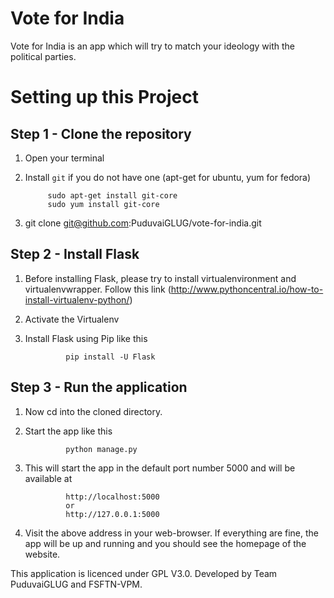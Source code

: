 # Vote for India
Vote for India is an app which will try to match your ideology with the political parties.

# Setting up this Project
## Step 1 - Clone the repository
1. Open your terminal
2. Install `git` if you do not have one (apt-get for ubuntu, yum for fedora)

            sudo apt-get install git-core
            sudo yum install git-core

3. git clone git@github.com:PuduvaiGLUG/vote-for-india.git

## Step 2 - Install Flask
1. Before installing Flask, please try to install virtualenvironment and virtualenvwrapper. Follow this link (http://www.pythoncentral.io/how-to-install-virtualenv-python/)

2. Activate the Virtualenv
3. Install Flask using Pip like this

                pip install -U Flask
                
## Step 3 - Run the application
1. Now cd into the cloned directory.
2. Start the app like this

                python manage.py
                
3. This will start the app in the default port number 5000 and will be available at

                http://localhost:5000
                or
                http://127.0.0.1:5000
                
4. Visit the above address in your web-browser. If everything are fine, the app will be up and running and you should see the homepage of the website.

This application is licenced under GPL V3.0. Developed by Team PuduvaiGLUG and FSFTN-VPM.